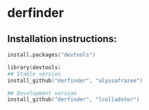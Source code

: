 derfinder
=========

## Installation instructions:

```S
install.packages("devtools")

library(devtools)
## Stable version
install_github("derfinder", "alyssafrazee")

## Development version
install_github("derfinder", "lcolladotor")
```